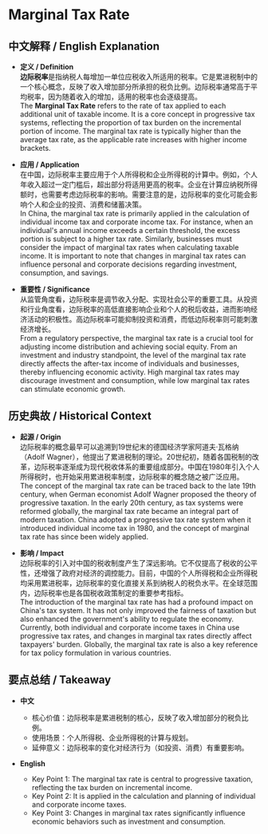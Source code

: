 # Marginal Tax Rate

## 中文解释 / English Explanation

* **定义 / Definition**  
  **边际税率**是指纳税人每增加一单位应税收入所适用的税率。它是累进税制中的一个核心概念，反映了收入增加部分所承担的税负比例。边际税率通常高于平均税率，因为随着收入的增加，适用的税率也会逐级提高。  
  The **Marginal Tax Rate** refers to the rate of tax applied to each additional unit of taxable income. It is a core concept in progressive tax systems, reflecting the proportion of tax burden on the incremental portion of income. The marginal tax rate is typically higher than the average tax rate, as the applicable rate increases with higher income brackets.

* **应用 / Application**  
  在中国，边际税率主要应用于个人所得税和企业所得税的计算中。例如，个人年收入超过一定门槛后，超出部分将适用更高的税率。企业在计算应纳税所得额时，也需要考虑边际税率的影响。需要注意的是，边际税率的变化可能会影响个人和企业的投资、消费和储蓄决策。  
  In China, the marginal tax rate is primarily applied in the calculation of individual income tax and corporate income tax. For instance, when an individual's annual income exceeds a certain threshold, the excess portion is subject to a higher tax rate. Similarly, businesses must consider the impact of marginal tax rates when calculating taxable income. It is important to note that changes in marginal tax rates can influence personal and corporate decisions regarding investment, consumption, and savings.

* **重要性 / Significance**  
  从监管角度看，边际税率是调节收入分配、实现社会公平的重要工具。从投资和行业角度看，边际税率的高低直接影响企业和个人的税后收益，进而影响经济活动的积极性。高边际税率可能抑制投资和消费，而低边际税率则可能刺激经济增长。  
  From a regulatory perspective, the marginal tax rate is a crucial tool for adjusting income distribution and achieving social equity. From an investment and industry standpoint, the level of the marginal tax rate directly affects the after-tax income of individuals and businesses, thereby influencing economic activity. High marginal tax rates may discourage investment and consumption, while low marginal tax rates can stimulate economic growth.

## 历史典故 / Historical Context

* **起源 / Origin**  
  边际税率的概念最早可以追溯到19世纪末的德国经济学家阿道夫·瓦格纳（Adolf Wagner），他提出了累进税制的理论。20世纪初，随着各国税制的改革，边际税率逐渐成为现代税收体系的重要组成部分。中国在1980年引入个人所得税时，也开始采用累进税率制度，边际税率的概念随之被广泛应用。  
  The concept of the marginal tax rate can be traced back to the late 19th century, when German economist Adolf Wagner proposed the theory of progressive taxation. In the early 20th century, as tax systems were reformed globally, the marginal tax rate became an integral part of modern taxation. China adopted a progressive tax rate system when it introduced individual income tax in 1980, and the concept of marginal tax rate has since been widely applied.

* **影响 / Impact**  
  边际税率的引入对中国的税收制度产生了深远影响。它不仅提高了税收的公平性，还增强了政府对经济的调控能力。目前，中国的个人所得税和企业所得税均采用累进税率，边际税率的变化直接关系到纳税人的税负水平。在全球范围内，边际税率也是各国税收政策制定的重要参考指标。  
  The introduction of the marginal tax rate has had a profound impact on China's tax system. It has not only improved the fairness of taxation but also enhanced the government's ability to regulate the economy. Currently, both individual and corporate income taxes in China use progressive tax rates, and changes in marginal tax rates directly affect taxpayers' burden. Globally, the marginal tax rate is also a key reference for tax policy formulation in various countries.

## 要点总结 / Takeaway

* **中文**  
  - 核心价值：边际税率是累进税制的核心，反映了收入增加部分的税负比例。  
  - 使用场景：个人所得税、企业所得税的计算与规划。  
  - 延伸意义：边际税率的变化对经济行为（如投资、消费）有重要影响。

* **English**  
  - Key Point 1: The marginal tax rate is central to progressive taxation, reflecting the tax burden on incremental income.  
  - Key Point 2: It is applied in the calculation and planning of individual and corporate income taxes.  
  - Key Point 3: Changes in marginal tax rates significantly influence economic behaviors such as investment and consumption.